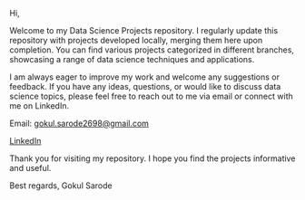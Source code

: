 Hi,

Welcome to my Data Science Projects repository. I regularly update this repository with projects developed locally, merging them here upon completion. You can find various projects categorized in different branches, showcasing a range of data science techniques and applications.

I am always eager to improve my work and welcome any suggestions or feedback. If you have any ideas, questions, or would like to discuss data science topics, please feel free to reach out to me via email or connect with me on LinkedIn.

Email: gokul.sarode2698@gmail.com

[LinkedIn](https://www.linkedin.com/in/gokul-sarode-296454146/)

Thank you for visiting my repository. I hope you find the projects informative and useful.


Best regards,
Gokul Sarode


